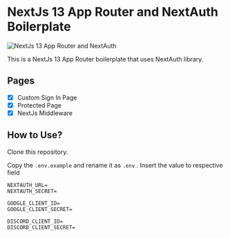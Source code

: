 # NextJs 13 App Router and NextAuth Boilerplate

<p align=”center”>
    <img 
        src="https://asset.cloudinary.com/dyniiffju/e984752ed2750d28d24d21d2c8be6a84" 
        alt="NextJs 13 App Router and NextAuth" 
    />
</p>

This is a NextJs 13 App Router boilerplate that uses NextAuth library.

## Pages

- [x] Custom Sign In Page
- [x] Protected Page
- [x] NextJs Middleware

## How to Use?

Clone this repository.

Copy the `.env.example` and rename it as `.env` .
Insert the value to respective field

```
NEXTAUTH_URL=
NEXTAUTH_SECRET=

GOOGLE_CLIENT_ID=
GOOGLE_CLIENT_SECRET=

DISCORD_CLIENT_ID=
DISCORD_CLIENT_SECRET=
```
